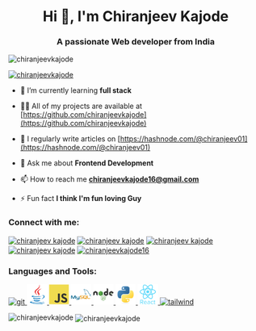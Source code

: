 <h1 align="center">Hi 👋, I'm Chiranjeev Kajode</h1>
<h3 align="center">A passionate Web developer from India</h3>

<p align="left"> <img src="https://komarev.com/ghpvc/?username=chiranjeevkajode&label=Profile%20views&color=0e75b6&style=flat" alt="chiranjeevkajode" /> </p>

<p align="left"> <a href="https://github.com/ryo-ma/github-profile-trophy"><img src="https://github-profile-trophy.vercel.app/?username=chiranjeevkajode" alt="chiranjeevkajode" /></a> </p>

- 🌱 I’m currently learning **full stack**

- 👨‍💻 All of my projects are available at [https://github.com/chiranjeevkajode](https://github.com/chiranjeevkajode)

- 📝 I regularly write articles on [https://hashnode.com/@chiranjeev01](https://hashnode.com/@chiranjeev01)

- 💬 Ask me about **Frontend Development**

- 📫 How to reach me **chiranjeevkajode16@gmail.com**

- ⚡ Fun fact **I think I'm fun loving Guy**

<h3 align="left">Connect with me:</h3>
<p align="left">
<a href="https://linkedin.com/in/chiranjeev kajode" target="blank"><img align="center" src="https://raw.githubusercontent.com/rahuldkjain/github-profile-readme-generator/master/src/images/icons/Social/linked-in-alt.svg" alt="chiranjeev kajode" height="30" width="40" /></a>
<a href="https://fb.com/chiranjeev kajode" target="blank"><img align="center" src="https://raw.githubusercontent.com/rahuldkjain/github-profile-readme-generator/master/src/images/icons/Social/facebook.svg" alt="chiranjeev kajode" height="30" width="40" /></a>
<a href="https://hashnode.com/chiranjeev kajode" target="blank"><img align="center" src="https://raw.githubusercontent.com/rahuldkjain/github-profile-readme-generator/master/src/images/icons/Social/hashnode.svg" alt="chiranjeev kajode" height="30" width="40" /></a>
<a href="https://www.hackerrank.com/chiranjeev kajode" target="blank"><img align="center" src="https://raw.githubusercontent.com/rahuldkjain/github-profile-readme-generator/master/src/images/icons/Social/hackerrank.svg" alt="chiranjeev kajode" height="30" width="40" /></a>
<a href="https://www.leetcode.com/chiranjeevkajode16" target="blank"><img align="center" src="https://raw.githubusercontent.com/rahuldkjain/github-profile-readme-generator/master/src/images/icons/Social/leet-code.svg" alt="chiranjeevkajode16" height="30" width="40" /></a>
</p>

<h3 align="left">Languages and Tools:</h3>
<p align="left"> <a href="https://git-scm.com/" target="_blank" rel="noreferrer"> <img src="https://www.vectorlogo.zone/logos/git-scm/git-scm-icon.svg" alt="git" width="40" height="40"/> </a> <a href="https://www.java.com" target="_blank" rel="noreferrer"> <img src="https://raw.githubusercontent.com/devicons/devicon/master/icons/java/java-original.svg" alt="java" width="40" height="40"/> </a> <a href="https://developer.mozilla.org/en-US/docs/Web/JavaScript" target="_blank" rel="noreferrer"> <img src="https://raw.githubusercontent.com/devicons/devicon/master/icons/javascript/javascript-original.svg" alt="javascript" width="40" height="40"/> </a> <a href="https://www.mysql.com/" target="_blank" rel="noreferrer"> <img src="https://raw.githubusercontent.com/devicons/devicon/master/icons/mysql/mysql-original-wordmark.svg" alt="mysql" width="40" height="40"/> </a> <a href="https://nodejs.org" target="_blank" rel="noreferrer"> <img src="https://raw.githubusercontent.com/devicons/devicon/master/icons/nodejs/nodejs-original-wordmark.svg" alt="nodejs" width="40" height="40"/> </a> <a href="https://www.python.org" target="_blank" rel="noreferrer"> <img src="https://raw.githubusercontent.com/devicons/devicon/master/icons/python/python-original.svg" alt="python" width="40" height="40"/> </a> <a href="https://reactjs.org/" target="_blank" rel="noreferrer"> <img src="https://raw.githubusercontent.com/devicons/devicon/master/icons/react/react-original-wordmark.svg" alt="react" width="40" height="40"/> </a> <a href="https://tailwindcss.com/" target="_blank" rel="noreferrer"> <img src="https://www.vectorlogo.zone/logos/tailwindcss/tailwindcss-icon.svg" alt="tailwind" width="40" height="40"/> </a> </p>

<p><img align="left" src="https://github-readme-stats.vercel.app/api/top-langs?username=chiranjeevkajode&show_icons=true&locale=en&layout=compact" alt="chiranjeevkajode" /></p>

<p>&nbsp;<img align="center" src="https://github-readme-stats.vercel.app/api?username=chiranjeevkajode&show_icons=true&locale=en" alt="chiranjeevkajode" /></p>
